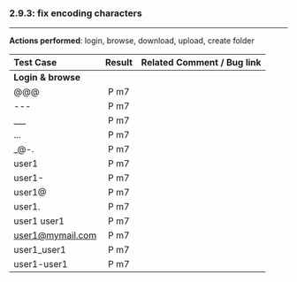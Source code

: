 ###  2.9.3: fix encoding characters

---

**Actions performed**: login, browse, download, upload, create folder

 
| Test Case | Result | Related Comment / Bug link |
| :-------- | :----: | :------------------------- |
|**Login & browse**||||||
| @@@ | P m7 |  |  
| --- | P m7 |  |  
| ___ | P m7 |  | 
| ... | P m7 |  |
| _@-. | P m7 |  |  
| user1 | P m7 |  |  
| user1- | P m7 |  |  
| user1@ | P m7 |  |  
| user1. | P m7 |  |  
| user1 user1 | P m7 |  | 
| user1@mymail.com | P m7 |  |  
| user1_user1 | P m7 |  |  
| user1-user1 | P m7 |  |  